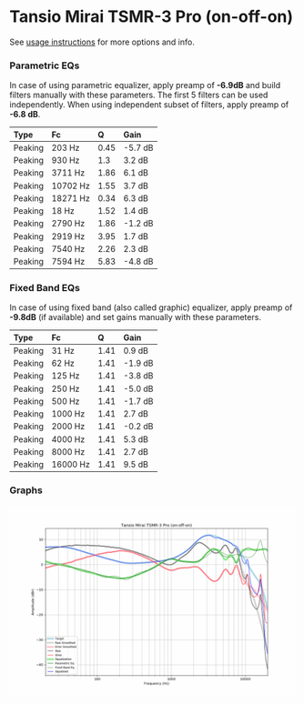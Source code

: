 # Tansio Mirai TSMR-3 Pro (on-off-on)
See [usage instructions](https://github.com/jaakkopasanen/AutoEq#usage) for more options and info.

### Parametric EQs
In case of using parametric equalizer, apply preamp of **-6.9dB** and build filters manually
with these parameters. The first 5 filters can be used independently.
When using independent subset of filters, apply preamp of **-6.8 dB**.

| Type    | Fc       |    Q | Gain    |
|:--------|:---------|:-----|:--------|
| Peaking | 203 Hz   | 0.45 | -5.7 dB |
| Peaking | 930 Hz   | 1.3  | 3.2 dB  |
| Peaking | 3711 Hz  | 1.86 | 6.1 dB  |
| Peaking | 10702 Hz | 1.55 | 3.7 dB  |
| Peaking | 18271 Hz | 0.34 | 6.3 dB  |
| Peaking | 18 Hz    | 1.52 | 1.4 dB  |
| Peaking | 2790 Hz  | 1.86 | -1.2 dB |
| Peaking | 2919 Hz  | 3.95 | 1.7 dB  |
| Peaking | 7540 Hz  | 2.26 | 2.3 dB  |
| Peaking | 7594 Hz  | 5.83 | -4.8 dB |

### Fixed Band EQs
In case of using fixed band (also called graphic) equalizer, apply preamp of **-9.8dB**
(if available) and set gains manually with these parameters.

| Type    | Fc       |    Q | Gain    |
|:--------|:---------|:-----|:--------|
| Peaking | 31 Hz    | 1.41 | 0.9 dB  |
| Peaking | 62 Hz    | 1.41 | -1.9 dB |
| Peaking | 125 Hz   | 1.41 | -3.8 dB |
| Peaking | 250 Hz   | 1.41 | -5.0 dB |
| Peaking | 500 Hz   | 1.41 | -1.7 dB |
| Peaking | 1000 Hz  | 1.41 | 2.7 dB  |
| Peaking | 2000 Hz  | 1.41 | -0.2 dB |
| Peaking | 4000 Hz  | 1.41 | 5.3 dB  |
| Peaking | 8000 Hz  | 1.41 | 2.7 dB  |
| Peaking | 16000 Hz | 1.41 | 9.5 dB  |

### Graphs
![](./Tansio%20Mirai%20TSMR-3%20Pro%20(on-off-on).png)